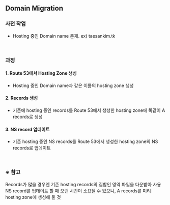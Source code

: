 ## Domain Migration

### 사전 작업
- Hosting 중인 Domain name 존재. ex) taesankim.tk

<br/>

### 과정
#### 1. Route 53에서 Hosting Zone 생성
- Hosting 중인 Domain name과 같은 이름의 hosting zone 생성

#### 2. Records 생성
- 기존에 hosting 중인 records를 Route 53에서 생성한 hosting zone에 똑같이 A records로 생성

#### 3. NS record 업데이트
- 기존 hosting 중인 NS records를 Route 53에서 생성한 hosting zone의 NS records로 업데이트

<br/>

### ※ 참고
Records가 많을 경우엔 기존 hosting records의 집합인 영역 파일을 다운받아 사용  
NS record를 업데이트 할 때 오랜 시간이 소요될 수 있으니, A records를 미리 hosting zone에 생성해 둘 것
